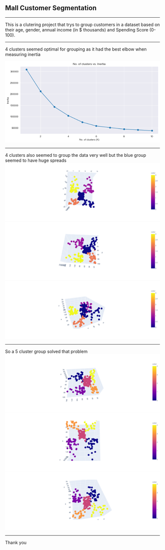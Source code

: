 ## Mall Customer Segmentation
___
This is a clutering project that trys to group customers in a dataset based on their age, gender, annual income (in $ thousands) and Spending Score (0-100).
___
4 clusters seemed optimal for grouping as it had the best elbow when measuring inertia

![Elbow plot](plots/inertia.png)
___
4 clusters also seemed to group the data very well but the blue group seemed to have huge spreads
![4 clusters](plots/4group1.png)
![4 clusters](plots/4group2.png)
![4 clusters](plots/4group3.png)
___
So a 5 cluster group solved that problem
![5 clusters](plots/5group1.png)
![5 clusters](plots/5group2.png)
![5 clusters](plots/5group3.png)
___

Thank you